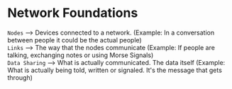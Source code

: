 # Network Foundations
`Nodes` --> Devices connected to a network. (Example: In a conversation between people it could be the actual people)  
`Links` --> The way that the nodes communicate (Example: If people are talking, exchanging notes or using Morse Signals)  
`Data Sharing` --> What is actually communicated. The data itself (Example: What is actually being told, written or signaled. It's the message that gets through)

